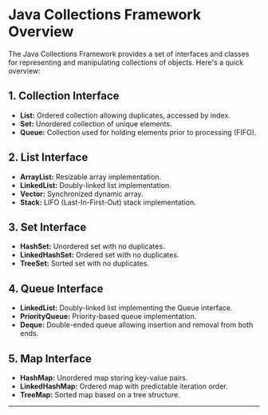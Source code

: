# Java Collections Framework Overview

The Java Collections Framework provides a set of interfaces and classes for representing and manipulating collections of objects. Here's a quick overview:

## 1. Collection Interface
- **List:** Ordered collection allowing duplicates, accessed by index.
- **Set:** Unordered collection of unique elements.
- **Queue:** Collection used for holding elements prior to processing (FIFO).

## 2. List Interface
- **ArrayList:** Resizable array implementation.
- **LinkedList:** Doubly-linked list implementation.
- **Vector:** Synchronized dynamic array.
- **Stack:** LIFO (Last-In-First-Out) stack implementation.

## 3. Set Interface
- **HashSet:** Unordered set with no duplicates.
- **LinkedHashSet:** Ordered set with no duplicates.
- **TreeSet:** Sorted set with no duplicates.

## 4. Queue Interface
- **LinkedList:** Doubly-linked list implementing the Queue interface.
- **PriorityQueue:** Priority-based queue implementation.
- **Deque:** Double-ended queue allowing insertion and removal from both ends.

## 5. Map Interface
- **HashMap:** Unordered map storing key-value pairs.
- **LinkedHashMap:** Ordered map with predictable iteration order.
- **TreeMap:** Sorted map based on a tree structure.

---
